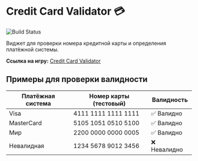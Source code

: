 # Credit Card Validator 💳

![Build Status](https://github.com/vmyan/credit-card-validator/actions/workflows/deploy.yml/badge.svg)

Виджет для проверки номера кредитной карты и определения платёжной системы.

**Ссылка на игру:** [Credit Card Validator](https://vmyan.github.io/credit-card-validator/)

## Примеры для проверки валидности

| Платёжная система | Номер карты (тестовый) | Валидность |
|------------------|------------------------|------------|
| Visa             | 4111 1111 1111 1111   | ✅ Валидно |
| MasterCard       | 5105 1051 0510 5100   | ✅ Валидно |
| Мир              | 2200 0000 0000 0005   | ✅ Валидно |
| Невалидная       | 1234 5678 9012 3456   | ❌ Невалидно |